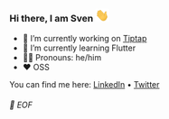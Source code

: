 ### Hi there, I am Sven <img src="https://raw.githubusercontent.com/svenadlung/svenadlung/main/wave.gif" width="24px">

- 🚀 I’m currently working on [Tiptap](https://tiptap.dev)
- 🎯 I’m currently learning Flutter
- 🙋‍♂️ Pronouns: he/him
- ❤️ OSS

You can find me here:
[LinkedIn](https://www.linkedin.com/in/sven-adlung) • [Twitter](https://twitter.com/svenadlung)

###### 💾 EOF
